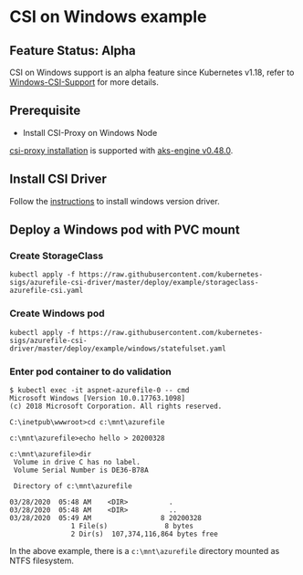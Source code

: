 # CSI on Windows example

## Feature Status: Alpha

CSI on Windows support is an alpha feature since Kubernetes v1.18, refer to [Windows-CSI-Support](https://github.com/kubernetes/enhancements/blob/master/keps/sig-windows/20190714-windows-csi-support.md) for more details.

## Prerequisite

- Install CSI-Proxy on Windows Node

[csi-proxy installation](https://github.com/Azure/aks-engine/blob/master/docs/topics/csi-proxy-windows.md) is supported with [aks-engine v0.48.0](https://github.com/Azure/aks-engine/releases/tag/v0.48.0).

## Install CSI Driver

Follow the [instructions](https://github.com/kubernetes-sigs/azurefile-csi-driver/blob/master/docs/install-csi-driver-master.md#windows) to install windows version driver.

## Deploy a Windows pod with PVC mount

### Create StorageClass

```
kubectl apply -f https://raw.githubusercontent.com/kubernetes-sigs/azurefile-csi-driver/master/deploy/example/storageclass-azurefile-csi.yaml
```

### Create Windows pod

```
kubectl apply -f https://raw.githubusercontent.com/kubernetes-sigs/azurefile-csi-driver/master/deploy/example/windows/statefulset.yaml
```

### Enter pod container to do validation

```
$ kubectl exec -it aspnet-azurefile-0 -- cmd
Microsoft Windows [Version 10.0.17763.1098]
(c) 2018 Microsoft Corporation. All rights reserved.

C:\inetpub\wwwroot>cd c:\mnt\azurefile

c:\mnt\azurefile>echo hello > 20200328

c:\mnt\azurefile>dir
 Volume in drive C has no label.
 Volume Serial Number is DE36-B78A

 Directory of c:\mnt\azurefile

03/28/2020  05:48 AM    <DIR>          .
03/28/2020  05:48 AM    <DIR>          ..
03/28/2020  05:49 AM                 8 20200328
               1 File(s)              8 bytes
               2 Dir(s)  107,374,116,864 bytes free
```

In the above example, there is a `c:\mnt\azurefile` directory mounted as NTFS filesystem.

